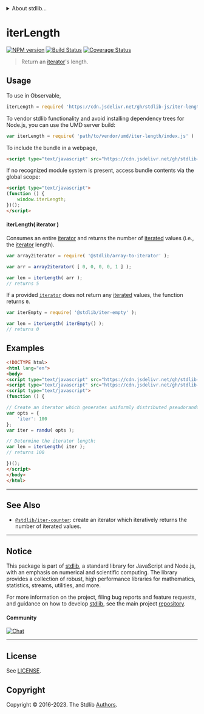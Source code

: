 <!--

@license Apache-2.0

Copyright (c) 2019 The Stdlib Authors.

Licensed under the Apache License, Version 2.0 (the "License");
you may not use this file except in compliance with the License.
You may obtain a copy of the License at

   http://www.apache.org/licenses/LICENSE-2.0

Unless required by applicable law or agreed to in writing, software
distributed under the License is distributed on an "AS IS" BASIS,
WITHOUT WARRANTIES OR CONDITIONS OF ANY KIND, either express or implied.
See the License for the specific language governing permissions and
limitations under the License.

-->


<details>
  <summary>
    About stdlib...
  </summary>
  <p>We believe in a future in which the web is a preferred environment for numerical computation. To help realize this future, we've built stdlib. stdlib is a standard library, with an emphasis on numerical and scientific computation, written in JavaScript (and C) for execution in browsers and in Node.js.</p>
  <p>The library is fully decomposable, being architected in such a way that you can swap out and mix and match APIs and functionality to cater to your exact preferences and use cases.</p>
  <p>When you use stdlib, you can be absolutely certain that you are using the most thorough, rigorous, well-written, studied, documented, tested, measured, and high-quality code out there.</p>
  <p>To join us in bringing numerical computing to the web, get started by checking us out on <a href="https://github.com/stdlib-js/stdlib">GitHub</a>, and please consider <a href="https://opencollective.com/stdlib">financially supporting stdlib</a>. We greatly appreciate your continued support!</p>
</details>

# iterLength

[![NPM version][npm-image]][npm-url] [![Build Status][test-image]][test-url] [![Coverage Status][coverage-image]][coverage-url] <!-- [![dependencies][dependencies-image]][dependencies-url] -->

> Return an [iterator][mdn-iterator-protocol]'s length.

<!-- Section to include introductory text. Make sure to keep an empty line after the intro `section` element and another before the `/section` close. -->

<section class="intro">

</section>

<!-- /.intro -->

<!-- Package usage documentation. -->



<section class="usage">

## Usage

To use in Observable,

```javascript
iterLength = require( 'https://cdn.jsdelivr.net/gh/stdlib-js/iter-length@umd/browser.js' )
```

To vendor stdlib functionality and avoid installing dependency trees for Node.js, you can use the UMD server build:

```javascript
var iterLength = require( 'path/to/vendor/umd/iter-length/index.js' )
```

To include the bundle in a webpage,

```html
<script type="text/javascript" src="https://cdn.jsdelivr.net/gh/stdlib-js/iter-length@umd/browser.js"></script>
```

If no recognized module system is present, access bundle contents via the global scope:

```html
<script type="text/javascript">
(function () {
    window.iterLength;
})();
</script>
```

#### iterLength( iterator )

Consumes an entire [iterator][mdn-iterator-protocol] and returns the number of [iterated][mdn-iterator-protocol] values (i.e., the [iterator][mdn-iterator-protocol] length).

```javascript
var array2iterator = require( '@stdlib/array-to-iterator' );

var arr = array2iterator( [ 0, 0, 0, 0, 1 ] );

var len = iterLength( arr );
// returns 5
```

If a provided [`iterator`][mdn-iterator-protocol] does not return any [iterated][mdn-iterator-protocol] values, the function returns `0`.

```javascript
var iterEmpty = require( '@stdlib/iter-empty' );

var len = iterLength( iterEmpty() );
// returns 0
```

</section>

<!-- /.usage -->

<!-- Package usage notes. Make sure to keep an empty line after the `section` element and another before the `/section` close. -->

<section class="notes">

</section>

<!-- /.notes -->

<!-- Package usage examples. -->

<section class="examples">

## Examples

<!-- eslint no-undef: "error" -->

```html
<!DOCTYPE html>
<html lang="en">
<body>
<script type="text/javascript" src="https://cdn.jsdelivr.net/gh/stdlib-js/random-iter-randu@umd/browser.js"></script>
<script type="text/javascript" src="https://cdn.jsdelivr.net/gh/stdlib-js/iter-length@umd/browser.js"></script>
<script type="text/javascript">
(function () {

// Create an iterator which generates uniformly distributed pseudorandom numbers:
var opts = {
    'iter': 100
};
var iter = randu( opts );

// Determine the iterator length:
var len = iterLength( iter );
// returns 100

})();
</script>
</body>
</html>
```

</section>

<!-- /.examples -->

<!-- Section to include cited references. If references are included, add a horizontal rule *before* the section. Make sure to keep an empty line after the `section` element and another before the `/section` close. -->

<section class="references">

</section>

<!-- /.references -->

<!-- Section for related `stdlib` packages. Do not manually edit this section, as it is automatically populated. -->

<section class="related">

* * *

## See Also

-   <span class="package-name">[`@stdlib/iter-counter`][@stdlib/iter/counter]</span><span class="delimiter">: </span><span class="description">create an iterator which iteratively returns the number of iterated values.</span>

</section>

<!-- /.related -->

<!-- Section for all links. Make sure to keep an empty line after the `section` element and another before the `/section` close. -->


<section class="main-repo" >

* * *

## Notice

This package is part of [stdlib][stdlib], a standard library for JavaScript and Node.js, with an emphasis on numerical and scientific computing. The library provides a collection of robust, high performance libraries for mathematics, statistics, streams, utilities, and more.

For more information on the project, filing bug reports and feature requests, and guidance on how to develop [stdlib][stdlib], see the main project [repository][stdlib].

#### Community

[![Chat][chat-image]][chat-url]

---

## License

See [LICENSE][stdlib-license].


## Copyright

Copyright &copy; 2016-2023. The Stdlib [Authors][stdlib-authors].

</section>

<!-- /.stdlib -->

<!-- Section for all links. Make sure to keep an empty line after the `section` element and another before the `/section` close. -->

<section class="links">

[npm-image]: http://img.shields.io/npm/v/@stdlib/iter-length.svg
[npm-url]: https://npmjs.org/package/@stdlib/iter-length

[test-image]: https://github.com/stdlib-js/iter-length/actions/workflows/test.yml/badge.svg?branch=v0.1.1
[test-url]: https://github.com/stdlib-js/iter-length/actions/workflows/test.yml?query=branch:v0.1.1

[coverage-image]: https://img.shields.io/codecov/c/github/stdlib-js/iter-length/main.svg
[coverage-url]: https://codecov.io/github/stdlib-js/iter-length?branch=main

<!--

[dependencies-image]: https://img.shields.io/david/stdlib-js/iter-length.svg
[dependencies-url]: https://david-dm.org/stdlib-js/iter-length/main

-->

[chat-image]: https://img.shields.io/gitter/room/stdlib-js/stdlib.svg
[chat-url]: https://app.gitter.im/#/room/#stdlib-js_stdlib:gitter.im

[stdlib]: https://github.com/stdlib-js/stdlib

[stdlib-authors]: https://github.com/stdlib-js/stdlib/graphs/contributors

[umd]: https://github.com/umdjs/umd
[es-module]: https://developer.mozilla.org/en-US/docs/Web/JavaScript/Guide/Modules

[deno-url]: https://github.com/stdlib-js/iter-length/tree/deno
[umd-url]: https://github.com/stdlib-js/iter-length/tree/umd
[esm-url]: https://github.com/stdlib-js/iter-length/tree/esm
[branches-url]: https://github.com/stdlib-js/iter-length/blob/main/branches.md

[stdlib-license]: https://raw.githubusercontent.com/stdlib-js/iter-length/main/LICENSE

[mdn-iterator-protocol]: https://developer.mozilla.org/en-US/docs/Web/JavaScript/Reference/Iteration_protocols#The_iterator_protocol

<!-- <related-links> -->

[@stdlib/iter/counter]: https://github.com/stdlib-js/iter-counter/tree/umd

<!-- </related-links> -->

</section>

<!-- /.links -->
